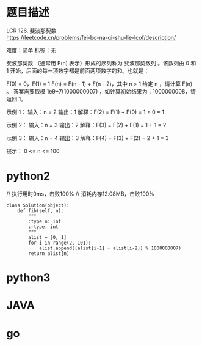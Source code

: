 # 题目描述

LCR 126. 斐波那契数  
https://leetcode.cn/problems/fei-bo-na-qi-shu-lie-lcof/description/  

难度：简单
标签：无

斐波那契数 （通常用 F(n) 表示）形成的序列称为 斐波那契数列 。该数列由 0 和 1 开始，后面的每一项数字都是前面两项数字的和。也就是：

F(0) = 0，F(1) = 1
F(n) = F(n - 1) + F(n - 2)，其中 n > 1
给定 n ，请计算 F(n) 。
答案需要取模 1e9+7(1000000007) ，如计算初始结果为：1000000008，请返回 1。

示例 1：
输入：n = 2
输出：1
解释：F(2) = F(1) + F(0) = 1 + 0 = 1

示例 2：
输入：n = 3
输出：2
解释：F(3) = F(2) + F(1) = 1 + 1 = 2

示例 3：
输入：n = 4
输出：3
解释：F(4) = F(3) + F(2) = 2 + 1 = 3

提示：
0 <= n <= 100

# python2

// 执行用时0ms，击败100%
// 消耗内存12.08MB，击败100%
```
class Solution(object):
    def fib(self, n):
        """
        :type n: int
        :rtype: int
        """
        alist = [0, 1]
        for i in range(2, 101):
            alist.append((alist[i-1] + alist[i-2]) % 1000000007)
        return alist[n]
```

# python3 

# JAVA

# go
